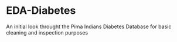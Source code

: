 # EDA-Diabetes
An initial look throught the Pima Indians Diabetes Database for basic cleaning and inspection purposes
